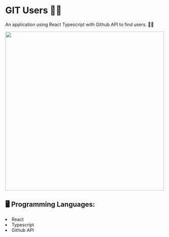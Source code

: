 # GIT Users 👨‍💻

<p>An application using React Typescript with Github API to find users. 🐱‍👤</p>

<img height="500em" src="https://github.com/ViniStrife/findUsersGIT/blob/main/src/assets/presentation.gif">

## 🖥️ Programming Languages:

  <li>React</li>
  <li>Typescript</li>
  <li>Github API</li>

